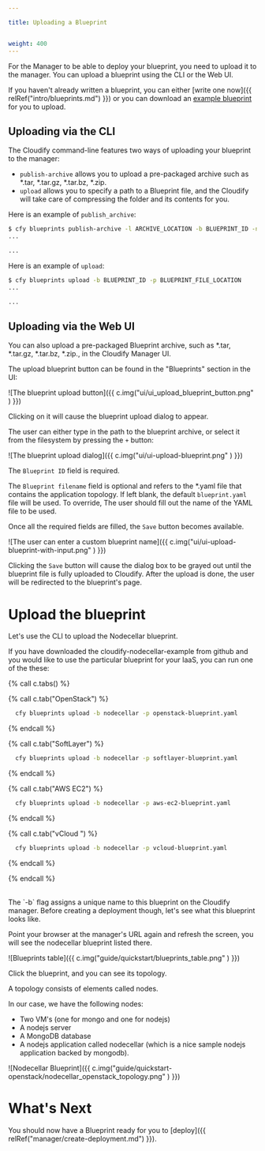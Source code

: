 ```yaml
---

title: Uploading a Blueprint


weight: 400
---
```


For the Manager to be able to deploy your blueprint, you need to upload it to the manager. You can upload a blueprint using the CLI or the Web UI.

If you haven't already written a blueprint, you can either [write one now]({{ relRef("intro/blueprints.md") }}) or you can download an [example blueprint](https://github.com/cloudify-cosmo/cloudify-nodecellar-example) for you to upload.

## Uploading via the CLI

The Cloudify command-line features two ways of uploading your blueprint to the manager:

 * `publish-archive` allows you to upload a pre-packaged archive such as *.tar, *.tar.gz, *.tar.bz, *.zip.
 * `upload` allows you to specify a path to a Blueprint file, and the Cloudify will take care of compressing the folder and its contents for you.

Here is an example of `publish_archive`:
```bash
$ cfy blueprints publish-archive -l ARCHIVE_LOCATION -b BLUEPRINT_ID -n BLUEPRINT_FILENAME
...

...
```

Here is an example of `upload`:
```bash
$ cfy blueprints upload -b BLUEPRINT_ID -p BLUEPRINT_FILE_LOCATION
...

...
```


## Uploading via the Web UI

You can also upload a pre-packaged Blueprint archive, such as *.tar, *.tar.gz, *.tar.bz, *.zip., in the Cloudify Manager UI.

The upload blueprint button can be found in the "Blueprints" section in the UI:

![The blueprint upload button]({{ c.img("ui/ui_upload_blueprint_button.png" ) }})

Clicking on it will cause the blueprint upload dialog to appear.

The user can either type in the path to the blueprint archive, or select it from the filesystem by pressing the `+` button:

![The blueprint upload dialog]({{ c.img("ui/ui-upload-blueprint.png" ) }})

The `Blueprint ID` field is required.

The `Blueprint filename` field is optional and refers to the *.yaml file that contains the application topology. If left blank, the default `blueprint.yaml` file will be used. To override, The user should fill out the name of the YAML file to be used.

Once all the required fields are filled, the `Save` button becomes available.

![The user can enter a custom blueprint name]({{ c.img("ui/ui-upload-blueprint-with-input.png" ) }})

Clicking the `Save` button will cause the dialog box to be grayed out until the blueprint file is fully uploaded to Cloudify. After the upload is done, the user will be redirected to the blueprint's page.

# Upload the blueprint

Let's use the CLI to upload the Nodecellar blueprint.

If you have downloaded the cloudify-nodecellar-example from github and you would like to use the particular blueprint for your IaaS, you can run one of the these:

  {% call c.tabs() %}

  {% call c.tab("OpenStack") %}
```bash
  cfy blueprints upload -b nodecellar -p openstack-blueprint.yaml
```
  {% endcall %}

  {% call c.tab("SoftLayer") %}
```bash
  cfy blueprints upload -b nodecellar -p softlayer-blueprint.yaml
```
  {% endcall %}

  {% call c.tab("AWS EC2") %}
```bash
  cfy blueprints upload -b nodecellar -p aws-ec2-blueprint.yaml
```
  {% endcall %}

  {% call c.tab("vCloud ") %}
```bash
  cfy blueprints upload -b nodecellar -p vcloud-blueprint.yaml
```
  {% endcall %}

  {% endcall %}


<br/>
The `-b` flag assigns a unique name to this blueprint on the Cloudify manager. Before creating a deployment though, let's see what this blueprint looks like.

Point your browser at the manager's URL again and refresh the screen, you will see the nodecellar blueprint listed there.

  ![Blueprints table]({{ c.img("guide/quickstart/blueprints_table.png" ) }})

Click the blueprint, and you can see its topology.

A topology consists of elements called nodes.

In our case, we have the following nodes:

  * Two VM's (one for mongo and one for nodejs)
  * A nodejs server
  * A MongoDB database
  * A nodejs application called nodecellar (which is a nice sample nodejs application backed by mongodb).

  ![Nodecellar Blueprint]({{ c.img("guide/quickstart-openstack/nodecellar_openstack_topology.png" ) }})


# What's Next

You should now have a Blueprint ready for you to [deploy]({{ relRef("manager/create-deployment.md") }}).
